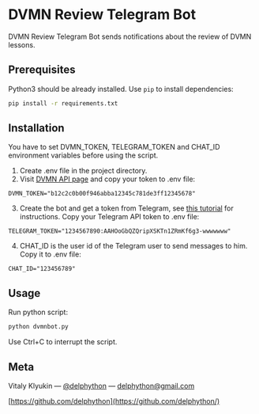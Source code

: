 # DVMN Review Telegram Bot

DVMN Review Telegram Bot sends notifications about the review of DVMN lessons.

## Prerequisites

Python3 should be already installed. Use `pip` to install dependencies:
```bash
pip install -r requirements.txt
```

## Installation
You have to set DVMN_TOKEN, TELEGRAM_TOKEN and CHAT_ID environment variables before using the script.

1. Create .env file in the project directory.
2. Visit [DVMN API page](https://dvmn.org/api/docs/) and copy your token to .env file:
```
DVMN_TOKEN="b12c2c0b00f946abba12345c781de3ff12345678"
```
3. Create the bot and get a token from Telegram, see [this tutorial](https://www.siteguarding.com/en/how-to-get-telegram-bot-api-token) for instructions. Copy your Telegram API token to .env file:
```
TELEGRAM_TOKEN="1234567890:AAHOoGbQZQripXSKTn1ZRmKf6g3-wwwwwww"
```
4. CHAT_ID is the user id of the Telegram user to send messages to him. Copy it to .env file:
```
CHAT_ID="123456789"
```

## Usage

Run python script:
```sh
python dvmnbot.py
```
Use Ctrl+C to interrupt the script.

## Meta

Vitaly Klyukin — [@delphython](https://t.me/delphython) — [delphython@gmail.com](mailto:delphython@gmail.com)

[https://github.com/delphython](https://github.com/delphython/)
